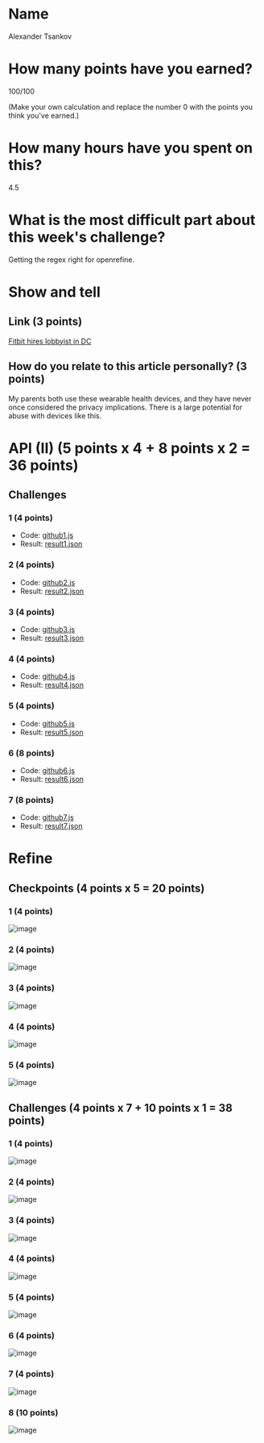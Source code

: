 # Name

Alexander Tsankov

# How many points have you earned?

100/100

(Make your own calculation and replace the number 0 with the points you think you've earned.)

# How many hours have you spent on this?

4.5

# What is the most difficult part about this week's challenge?

Getting the regex right for openrefine. 

# Show and tell

## Link (3 points)

[Fitbit hires lobbyist in DC](http://mobihealthnews.com/36636/privacy-concerns-lead-fitbit-to-hire-a-lobbyist-in-dc/)

## How do you relate to this article personally? (3 points)

My parents both use these wearable health devices, and they have never once considered the privacy implications. There is a large potential for abuse with devices like this. 

# API (II) (5 points x 4 + 8 points x 2 = 36 points)

## Challenges

### 1 (4 points)

* Code: [github1.js](github1.js)
* Result: [result1.json](result1.json)

### 2 (4 points)

* Code: [github2.js](github23.js)
* Result: [result2.json](result2.json)

### 3 (4 points)

* Code: [github3.js](github3.js)
* Result: [result3.json](result.json)

### 4 (4 points)

* Code: [github4.js](github4.js)
* Result: [result4.json](result4.json)

### 5 (4 points)

* Code: [github5.js](github5.js)
* Result: [result5.json](result5.json)

### 6 (8 points)

* Code: [github6.js](github6.js)
* Result: [result6.json](result6.json)

### 7 (8 points)

* Code: [github7.js](github7.js)
* Result: [result7.json](result7.json)


# Refine

## Checkpoints (4 points x 5 = 20 points)

### 1 (4 points)

![image](cp1.png)

### 2 (4 points)

![image](cp2.png)

### 3 (4 points)

![image](cp3.png)

### 4 (4 points)

![image](cp4.png)

### 5 (4 points)

![image](cp5.png)

## Challenges (4 points x 7 + 10 points x 1 = 38 points)

### 1 (4 points)

![image](or1.png)

### 2 (4 points)

![image](or2.png)

### 3 (4 points)

![image](or3.png)

### 4 (4 points)

![image](or4.png)

### 5 (4 points)

![image](or5.png)

### 6 (4 points)

![image](or6.png)

### 7 (4 points)

![image](or7.png)

### 8 (10 points)

![image](or8.png)

